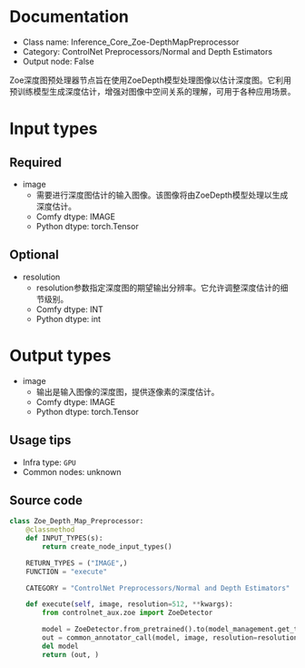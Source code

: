 
# Documentation
- Class name: Inference_Core_Zoe-DepthMapPreprocessor
- Category: ControlNet Preprocessors/Normal and Depth Estimators
- Output node: False

Zoe深度图预处理器节点旨在使用ZoeDepth模型处理图像以估计深度图。它利用预训练模型生成深度估计，增强对图像中空间关系的理解，可用于各种应用场景。

# Input types
## Required
- image
    - 需要进行深度图估计的输入图像。该图像将由ZoeDepth模型处理以生成深度估计。
    - Comfy dtype: IMAGE
    - Python dtype: torch.Tensor
## Optional
- resolution
    - resolution参数指定深度图的期望输出分辨率。它允许调整深度估计的细节级别。
    - Comfy dtype: INT
    - Python dtype: int

# Output types
- image
    - 输出是输入图像的深度图，提供逐像素的深度估计。
    - Comfy dtype: IMAGE
    - Python dtype: torch.Tensor


## Usage tips
- Infra type: `GPU`
- Common nodes: unknown


## Source code
```python
class Zoe_Depth_Map_Preprocessor:
    @classmethod
    def INPUT_TYPES(s):
        return create_node_input_types()

    RETURN_TYPES = ("IMAGE",)
    FUNCTION = "execute"

    CATEGORY = "ControlNet Preprocessors/Normal and Depth Estimators"

    def execute(self, image, resolution=512, **kwargs):
        from controlnet_aux.zoe import ZoeDetector

        model = ZoeDetector.from_pretrained().to(model_management.get_torch_device())
        out = common_annotator_call(model, image, resolution=resolution)
        del model
        return (out, )

```
